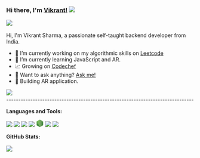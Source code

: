 ### Hi there, I'm [Vikrant!](https://kaafivikrant.me) <img src="https://raw.githubusercontent.com/MartinHeinz/MartinHeinz/master/wave.gif" width="30px">
<img src="https://media1.tenor.com/images/c0a09c56bd24c4d1e7bb91d6b6a375fd/tenor.gif" width="100">

Hi, I'm Vikrant Sharma, a passionate self-taught backend developer from India. 


- 🔭 I’m currently working on my algorithmic skills on [Leetcode](https://github.com/kaafivikrant/Leetcode_P)
- 🌱 I’m currently learning JavaScript and AR.
- 📈 Growing on [Codechef](https://www.codechef.com/users/iamvikrant1)
- 💬 Want to ask anything? [Ask me!](https://github.com/kaafivikrant/kaafivikrant/issues)
- 👷 Building AR application.


<a href="https://github.com/antonkomarev/github-profile-views-counter">
    <img src="https://komarev.com/ghpvc/?username=kaafivikrant">
</a>
<br>------------------------------------------------------------------------------</br>

**Languages and Tools:**  

<code><img height="20" src="https://f0.pngfuel.com/png/46/626/c-logo-png-clip-art.png"></code>
<code><img height="20" src="https://www.gstatic.com/devrel-devsite/prod/v2f6fb68338062e7c16672db62c4ab042dcb9bfbacf2fa51b6959426b203a4d8a/cloud/images/favicons/onecloud/apple-icon.png"></code>
<code><img height="20" src="https://upload.wikimedia.org/wikipedia/commons/thumb/c/c3/Python-logo-notext.svg/768px-Python-logo-notext.svg.png"></code>
<code><img height="20" src="https://cdn4.iconfinder.com/data/icons/logos-3/600/React.js_logo-512.png"></code>
<code><img height="20" src="https://raw.githubusercontent.com/github/explore/80688e429a7d4ef2fca1e82350fe8e3517d3494d/topics/nodejs/nodejs.png"></code> 
<code><img height="20" src="https://firebase.google.com/downloads/brand-guidelines/PNG/logo-vertical.png"></code> 
<code><img height="20" src="https://www.microsoft.com/design/images/microsoft-icon.svg"></code> 

**GitHub Stats:**

<a href="https://github.com/kaafivikrant/kaafivikrant">
    <img align="center" src="https://github-readme-stats.vercel.app/api/top-langs/?username=kaafivikrant&hide=java,html&title_color=ffffff&text_color=c9cacc&icon_color=2bbc8a&bg_color=1d1f21" />
</a>


